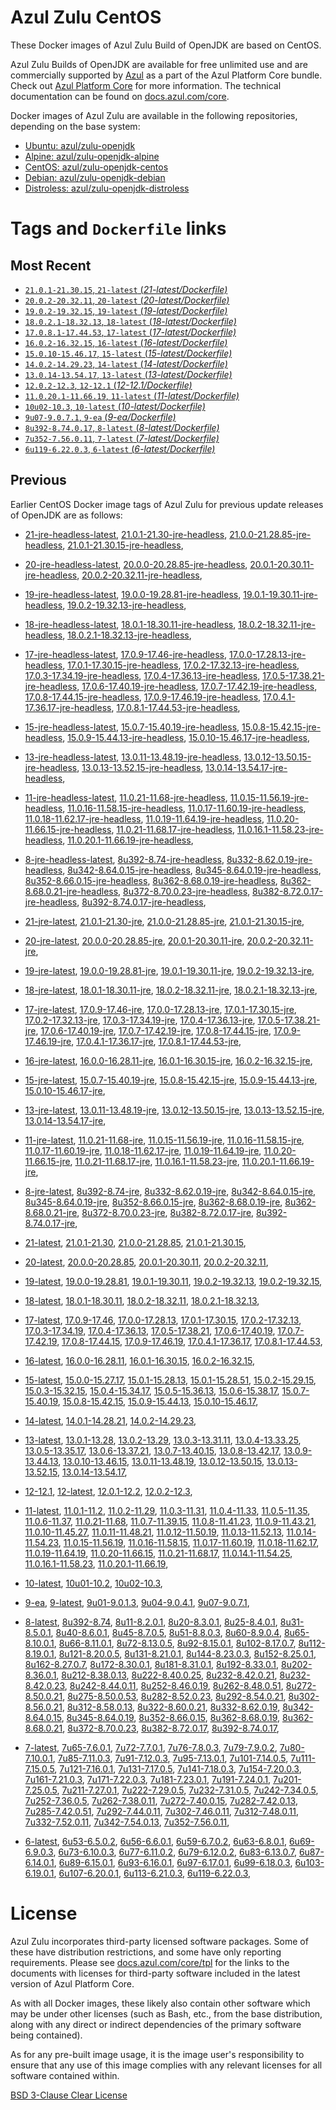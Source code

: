 Azul Zulu CentOS
================

These Docker images of Azul Zulu Build of OpenJDK are based on CentOS.

Azul Zulu Builds of OpenJDK are available for free unlimited use and are commercially supported by [Azul][1] as a part of the Azul Platform Core bundle.
                                Check out [Azul Platform Core][2] for more information. The technical documentation can be found on [docs.azul.com/core][3].

Docker images of Azul Zulu are available in the following repositories, depending on the base system:

  * [Ubuntu: azul/zulu-openjdk][4]
  * [Alpine: azul/zulu-openjdk-alpine][5]
  * [CentOS: azul/zulu-openjdk-centos][6]
  * [Debian: azul/zulu-openjdk-debian][7]
  * [Distroless: azul/zulu-openjdk-distroless][8]

Tags and `Dockerfile` links
===========================

Most Recent
-----------

 
   * [`21.0.1-21.30.15`, `21-latest` (*21-latest/Dockerfile)*][11]
   * [`20.0.2-20.32.11`, `20-latest` (*20-latest/Dockerfile)*][23]
   * [`19.0.2-19.32.15`, `19-latest` (*19-latest/Dockerfile)*][35]
   * [`18.0.2.1-18.32.13`, `18-latest` (*18-latest/Dockerfile)*][48]
   * [`17.0.8.1-17.44.53`, `17-latest` (*17-latest/Dockerfile)*][60]
   * [`16.0.2-16.32.15`, `16-latest` (*16-latest/Dockerfile)*][102]
   * [`15.0.10-15.46.17`, `15-latest` (*15-latest/Dockerfile)*][110]
   * [`14.0.2-14.29.23`, `14-latest` (*14-latest/Dockerfile)*][133]
   * [`13.0.14-13.54.17`, `13-latest` (*13-latest/Dockerfile)*][136]
   * [`12.0.2-12.3`, `12-12.1` (*12-12.1/Dockerfile)*][161]
   * [`11.0.20.1-11.66.19`, `11-latest` (*11-latest/Dockerfile)*][165]
   * [`10u02-10.3`, `10-latest` (*10-latest/Dockerfile)*][213]
   * [`9u07-9.0.7.1`, `9-ea` (*9-ea/Dockerfile)*][216]
   * [`8u392-8.74.0.17`, `8-latest` (*8-latest/Dockerfile)*][221]
   * [`7u352-7.56.0.11`, `7-latest` (*7-latest/Dockerfile)*][291]
   * [`6u119-6.22.0.3`, `6-latest` (*6-latest/Dockerfile)*][326]

Previous
--------

Earlier CentOS Docker image tags of Azul Zulu for previous update releases of OpenJDK are as follows:


  * [21-jre-headless-latest][19],
  [21.0.1-21.30-jre-headless][20],
  [21.0.0-21.28.85-jre-headless][21],
  [21.0.1-21.30.15-jre-headless][22],
  
  * [20-jre-headless-latest][31],
  [20.0.0-20.28.85-jre-headless][32],
  [20.0.1-20.30.11-jre-headless][33],
  [20.0.2-20.32.11-jre-headless][34],
  
  * [19-jre-headless-latest][44],
  [19.0.0-19.28.81-jre-headless][45],
  [19.0.1-19.30.11-jre-headless][46],
  [19.0.2-19.32.13-jre-headless][47],
  
  * [18-jre-headless-latest][56],
  [18.0.1-18.30.11-jre-headless][57],
  [18.0.2-18.32.11-jre-headless][58],
  [18.0.2.1-18.32.13-jre-headless][59],
  
  * [17-jre-headless-latest][88],
  [17.0.9-17.46-jre-headless][89],
  [17.0.0-17.28.13-jre-headless][90],
  [17.0.1-17.30.15-jre-headless][91],
  [17.0.2-17.32.13-jre-headless][92],
  [17.0.3-17.34.19-jre-headless][93],
  [17.0.4-17.36.13-jre-headless][94],
  [17.0.5-17.38.21-jre-headless][95],
  [17.0.6-17.40.19-jre-headless][96],
  [17.0.7-17.42.19-jre-headless][97],
  [17.0.8-17.44.15-jre-headless][98],
  [17.0.9-17.46.19-jre-headless][99],
  [17.0.4.1-17.36.17-jre-headless][100],
  [17.0.8.1-17.44.53-jre-headless][101],
  
  * [15-jre-headless-latest][128],
  [15.0.7-15.40.19-jre-headless][129],
  [15.0.8-15.42.15-jre-headless][130],
  [15.0.9-15.44.13-jre-headless][131],
  [15.0.10-15.46.17-jre-headless][132],
  
  * [13-jre-headless-latest][156],
  [13.0.11-13.48.19-jre-headless][157],
  [13.0.12-13.50.15-jre-headless][158],
  [13.0.13-13.52.15-jre-headless][159],
  [13.0.14-13.54.17-jre-headless][160],
  
  * [11-jre-headless-latest][200],
  [11.0.21-11.68-jre-headless][203],
  [11.0.15-11.56.19-jre-headless][204],
  [11.0.16-11.58.15-jre-headless][205],
  [11.0.17-11.60.19-jre-headless][206],
  [11.0.18-11.62.17-jre-headless][207],
  [11.0.19-11.64.19-jre-headless][208],
  [11.0.20-11.66.15-jre-headless][209],
  [11.0.21-11.68.17-jre-headless][210],
  [11.0.16.1-11.58.23-jre-headless][211],
  [11.0.20.1-11.66.19-jre-headless][212],
  
  * [8-jre-headless-latest][280],
  [8u392-8.74-jre-headless][281],
  [8u332-8.62.0.19-jre-headless][282],
  [8u342-8.64.0.15-jre-headless][283],
  [8u345-8.64.0.19-jre-headless][284],
  [8u352-8.66.0.15-jre-headless][285],
  [8u362-8.68.0.19-jre-headless][286],
  [8u362-8.68.0.21-jre-headless][287],
  [8u372-8.70.0.23-jre-headless][288],
  [8u382-8.72.0.17-jre-headless][289],
  [8u392-8.74.0.17-jre-headless][290],
  
  * [21-jre-latest][13],
  [21.0.1-21.30-jre][16],
  [21.0.0-21.28.85-jre][17],
  [21.0.1-21.30.15-jre][18],
  
  * [20-jre-latest][24],
  [20.0.0-20.28.85-jre][28],
  [20.0.1-20.30.11-jre][29],
  [20.0.2-20.32.11-jre][30],
  
  * [19-jre-latest][36],
  [19.0.0-19.28.81-jre][41],
  [19.0.1-19.30.11-jre][42],
  [19.0.2-19.32.13-jre][43],
  
  * [18-jre-latest][49],
  [18.0.1-18.30.11-jre][53],
  [18.0.2-18.32.11-jre][54],
  [18.0.2.1-18.32.13-jre][55],
  
  * [17-jre-latest][62],
  [17.0.9-17.46-jre][73],
  [17.0.0-17.28.13-jre][76],
  [17.0.1-17.30.15-jre][77],
  [17.0.2-17.32.13-jre][78],
  [17.0.3-17.34.19-jre][79],
  [17.0.4-17.36.13-jre][80],
  [17.0.5-17.38.21-jre][81],
  [17.0.6-17.40.19-jre][82],
  [17.0.7-17.42.19-jre][83],
  [17.0.8-17.44.15-jre][84],
  [17.0.9-17.46.19-jre][85],
  [17.0.4.1-17.36.17-jre][86],
  [17.0.8.1-17.44.53-jre][87],
  
  * [16-jre-latest][103],
  [16.0.0-16.28.11-jre][107],
  [16.0.1-16.30.15-jre][108],
  [16.0.2-16.32.15-jre][109],
  
  * [15-jre-latest][111],
  [15.0.7-15.40.19-jre][124],
  [15.0.8-15.42.15-jre][125],
  [15.0.9-15.44.13-jre][126],
  [15.0.10-15.46.17-jre][127],
  
  * [13-jre-latest][139],
  [13.0.11-13.48.19-jre][152],
  [13.0.12-13.50.15-jre][153],
  [13.0.13-13.52.15-jre][154],
  [13.0.14-13.54.17-jre][155],
  
  * [11-jre-latest][172],
  [11.0.21-11.68-jre][189],
  [11.0.15-11.56.19-jre][193],
  [11.0.16-11.58.15-jre][194],
  [11.0.17-11.60.19-jre][195],
  [11.0.18-11.62.17-jre][196],
  [11.0.19-11.64.19-jre][197],
  [11.0.20-11.66.15-jre][198],
  [11.0.21-11.68.17-jre][199],
  [11.0.16.1-11.58.23-jre][201],
  [11.0.20.1-11.66.19-jre][202],
  
  * [8-jre-latest][223],
  [8u392-8.74-jre][247],
  [8u332-8.62.0.19-jre][271],
  [8u342-8.64.0.15-jre][272],
  [8u345-8.64.0.19-jre][273],
  [8u352-8.66.0.15-jre][274],
  [8u362-8.68.0.19-jre][275],
  [8u362-8.68.0.21-jre][276],
  [8u372-8.70.0.23-jre][277],
  [8u382-8.72.0.17-jre][278],
  [8u392-8.74.0.17-jre][279],
  
  * [21-latest][11],
  [21.0.1-21.30][12],
  [21.0.0-21.28.85][14],
  [21.0.1-21.30.15][15],
  
  * [20-latest][23],
  [20.0.0-20.28.85][25],
  [20.0.1-20.30.11][26],
  [20.0.2-20.32.11][27],
  
  * [19-latest][35],
  [19.0.0-19.28.81][37],
  [19.0.1-19.30.11][38],
  [19.0.2-19.32.13][39],
  [19.0.2-19.32.15][40],
  
  * [18-latest][48],
  [18.0.1-18.30.11][50],
  [18.0.2-18.32.11][51],
  [18.0.2.1-18.32.13][52],
  
  * [17-latest][60],
  [17.0.9-17.46][61],
  [17.0.0-17.28.13][63],
  [17.0.1-17.30.15][64],
  [17.0.2-17.32.13][65],
  [17.0.3-17.34.19][66],
  [17.0.4-17.36.13][67],
  [17.0.5-17.38.21][68],
  [17.0.6-17.40.19][69],
  [17.0.7-17.42.19][70],
  [17.0.8-17.44.15][71],
  [17.0.9-17.46.19][72],
  [17.0.4.1-17.36.17][74],
  [17.0.8.1-17.44.53][75],
  
  * [16-latest][102],
  [16.0.0-16.28.11][104],
  [16.0.1-16.30.15][105],
  [16.0.2-16.32.15][106],
  
  * [15-latest][110],
  [15.0.0-15.27.17][112],
  [15.0.1-15.28.13][113],
  [15.0.1-15.28.51][114],
  [15.0.2-15.29.15][115],
  [15.0.3-15.32.15][116],
  [15.0.4-15.34.17][117],
  [15.0.5-15.36.13][118],
  [15.0.6-15.38.17][119],
  [15.0.7-15.40.19][120],
  [15.0.8-15.42.15][121],
  [15.0.9-15.44.13][122],
  [15.0.10-15.46.17][123],
  
  * [14-latest][133],
  [14.0.1-14.28.21][134],
  [14.0.2-14.29.23][135],
  
  * [13-latest][136],
  [13.0.1-13.28][137],
  [13.0.2-13.29][138],
  [13.0.3-13.31.11][140],
  [13.0.4-13.33.25][141],
  [13.0.5-13.35.17][142],
  [13.0.6-13.37.21][143],
  [13.0.7-13.40.15][144],
  [13.0.8-13.42.17][145],
  [13.0.9-13.44.13][146],
  [13.0.10-13.46.15][147],
  [13.0.11-13.48.19][148],
  [13.0.12-13.50.15][149],
  [13.0.13-13.52.15][150],
  [13.0.14-13.54.17][151],
  
  * [12-12.1][161],
  [12-latest][162],
  [12.0.1-12.2][163],
  [12.0.2-12.3][164],
  
  * [11-latest][165],
  [11.0.1-11.2][166],
  [11.0.2-11.29][167],
  [11.0.3-11.31][168],
  [11.0.4-11.33][169],
  [11.0.5-11.35][170],
  [11.0.6-11.37][171],
  [11.0.21-11.68][173],
  [11.0.7-11.39.15][174],
  [11.0.8-11.41.23][175],
  [11.0.9-11.43.21][176],
  [11.0.10-11.45.27][177],
  [11.0.11-11.48.21][178],
  [11.0.12-11.50.19][179],
  [11.0.13-11.52.13][180],
  [11.0.14-11.54.23][181],
  [11.0.15-11.56.19][182],
  [11.0.16-11.58.15][183],
  [11.0.17-11.60.19][184],
  [11.0.18-11.62.17][185],
  [11.0.19-11.64.19][186],
  [11.0.20-11.66.15][187],
  [11.0.21-11.68.17][188],
  [11.0.14.1-11.54.25][190],
  [11.0.16.1-11.58.23][191],
  [11.0.20.1-11.66.19][192],
  
  * [10-latest][213],
  [10u01-10.2][214],
  [10u02-10.3][215],
  
  * [9-ea][216],
  [9-latest][217],
  [9u01-9.0.1.3][218],
  [9u04-9.0.4.1][219],
  [9u07-9.0.7.1][220],
  
  * [8-latest][221],
  [8u392-8.74][222],
  [8u11-8.2.0.1][224],
  [8u20-8.3.0.1][225],
  [8u25-8.4.0.1][226],
  [8u31-8.5.0.1][227],
  [8u40-8.6.0.1][228],
  [8u45-8.7.0.5][229],
  [8u51-8.8.0.3][230],
  [8u60-8.9.0.4][231],
  [8u65-8.10.0.1][232],
  [8u66-8.11.0.1][233],
  [8u72-8.13.0.5][234],
  [8u92-8.15.0.1][235],
  [8u102-8.17.0.7][236],
  [8u112-8.19.0.1][237],
  [8u121-8.20.0.5][238],
  [8u131-8.21.0.1][239],
  [8u144-8.23.0.3][240],
  [8u152-8.25.0.1][241],
  [8u162-8.27.0.7][242],
  [8u172-8.30.0.1][243],
  [8u181-8.31.0.1][244],
  [8u192-8.33.0.1][245],
  [8u202-8.36.0.1][246],
  [8u212-8.38.0.13][248],
  [8u222-8.40.0.25][249],
  [8u232-8.42.0.21][250],
  [8u232-8.42.0.23][251],
  [8u242-8.44.0.11][252],
  [8u252-8.46.0.19][253],
  [8u262-8.48.0.51][254],
  [8u272-8.50.0.21][255],
  [8u275-8.50.0.53][256],
  [8u282-8.52.0.23][257],
  [8u292-8.54.0.21][258],
  [8u302-8.56.0.21][259],
  [8u312-8.58.0.13][260],
  [8u322-8.60.0.21][261],
  [8u332-8.62.0.19][262],
  [8u342-8.64.0.15][263],
  [8u345-8.64.0.19][264],
  [8u352-8.66.0.15][265],
  [8u362-8.68.0.19][266],
  [8u362-8.68.0.21][267],
  [8u372-8.70.0.23][268],
  [8u382-8.72.0.17][269],
  [8u392-8.74.0.17][270],
  
  * [7-latest][291],
  [7u65-7.6.0.1][292],
  [7u72-7.7.0.1][293],
  [7u76-7.8.0.3][294],
  [7u79-7.9.0.2][295],
  [7u80-7.10.0.1][296],
  [7u85-7.11.0.3][297],
  [7u91-7.12.0.3][298],
  [7u95-7.13.0.1][299],
  [7u101-7.14.0.5][300],
  [7u111-7.15.0.5][301],
  [7u121-7.16.0.1][302],
  [7u131-7.17.0.5][303],
  [7u141-7.18.0.3][304],
  [7u154-7.20.0.3][305],
  [7u161-7.21.0.3][306],
  [7u171-7.22.0.3][307],
  [7u181-7.23.0.1][308],
  [7u191-7.24.0.1][309],
  [7u201-7.25.0.5][310],
  [7u211-7.27.0.1][311],
  [7u222-7.29.0.5][312],
  [7u232-7.31.0.5][313],
  [7u242-7.34.0.5][314],
  [7u252-7.36.0.5][315],
  [7u262-7.38.0.11][316],
  [7u272-7.40.0.15][317],
  [7u282-7.42.0.13][318],
  [7u285-7.42.0.51][319],
  [7u292-7.44.0.11][320],
  [7u302-7.46.0.11][321],
  [7u312-7.48.0.11][322],
  [7u332-7.52.0.11][323],
  [7u342-7.54.0.13][324],
  [7u352-7.56.0.11][325],
  
  * [6-latest][326],
  [6u53-6.5.0.2][327],
  [6u56-6.6.0.1][328],
  [6u59-6.7.0.2][329],
  [6u63-6.8.0.1][330],
  [6u69-6.9.0.3][331],
  [6u73-6.10.0.3][332],
  [6u77-6.11.0.2][333],
  [6u79-6.12.0.2][334],
  [6u83-6.13.0.7][335],
  [6u87-6.14.0.1][336],
  [6u89-6.15.0.1][337],
  [6u93-6.16.0.1][338],
  [6u97-6.17.0.1][339],
  [6u99-6.18.0.3][340],
  [6u103-6.19.0.1][341],
  [6u107-6.20.0.1][342],
  [6u113-6.21.0.3][343],
  [6u119-6.22.0.3][344],
  

License
=======

Azul Zulu incorporates third-party licensed software packages. Some of these have distribution restrictions, and some have only reporting requirements. Please see [docs.azul.com/core/tpl][9] for the links to the documents with licenses for third-party software included in the latest version of Azul Platform Core.

As with all Docker images, these likely also contain other software which may be under other licenses (such as Bash, etc., from the base distribution, along with any direct or indirect dependencies of the primary software being contained).

As for any pre-built image usage, it is the image user's responsibility to ensure that any use of this image complies with any relevant licenses for all software contained within.

[BSD 3-Clause Clear License][10]

  [1]: https://www.azul.com/
  [2]: https://www.azul.com/products/core/
  [3]: https://docs.azul.com/core/
  [4]: https://hub.docker.com/r/azul/zulu-openjdk
  [5]: https://hub.docker.com/r/azul/zulu-openjdk-alpine
  [6]: https://hub.docker.com/r/azul/zulu-openjdk-centos
  [7]: https://hub.docker.com/r/azul/zulu-openjdk-debian
  [8]: https://hub.docker.com/r/azul/zulu-openjdk-distroless
  [9]: https://docs.azul.com/core/tpl
  [10]: https://github.com/zulu-openjdk/zulu-openjdk/blob/master/LICENSE.txt


  [19]: https://github.com/zulu-openjdk/zulu-openjdk/blob/master/centos/21-jre-headless-latest/Dockerfile
  [20]: https://github.com/zulu-openjdk/zulu-openjdk/blob/master/centos/21.0.1-21.30-jre-headless/Dockerfile
  [21]: https://github.com/zulu-openjdk/zulu-openjdk/blob/master/centos/21.0.0-21.28.85-jre-headless/Dockerfile
  [22]: https://github.com/zulu-openjdk/zulu-openjdk/blob/master/centos/21.0.1-21.30.15-jre-headless/Dockerfile
  
  [31]: https://github.com/zulu-openjdk/zulu-openjdk/blob/master/centos/20-jre-headless-latest/Dockerfile
  [32]: https://github.com/zulu-openjdk/zulu-openjdk/blob/master/centos/20.0.0-20.28.85-jre-headless/Dockerfile
  [33]: https://github.com/zulu-openjdk/zulu-openjdk/blob/master/centos/20.0.1-20.30.11-jre-headless/Dockerfile
  [34]: https://github.com/zulu-openjdk/zulu-openjdk/blob/master/centos/20.0.2-20.32.11-jre-headless/Dockerfile
  
  [44]: https://github.com/zulu-openjdk/zulu-openjdk/blob/master/centos/19-jre-headless-latest/Dockerfile
  [45]: https://github.com/zulu-openjdk/zulu-openjdk/blob/master/centos/19.0.0-19.28.81-jre-headless/Dockerfile
  [46]: https://github.com/zulu-openjdk/zulu-openjdk/blob/master/centos/19.0.1-19.30.11-jre-headless/Dockerfile
  [47]: https://github.com/zulu-openjdk/zulu-openjdk/blob/master/centos/19.0.2-19.32.13-jre-headless/Dockerfile
  
  [56]: https://github.com/zulu-openjdk/zulu-openjdk/blob/master/centos/18-jre-headless-latest/Dockerfile
  [57]: https://github.com/zulu-openjdk/zulu-openjdk/blob/master/centos/18.0.1-18.30.11-jre-headless/Dockerfile
  [58]: https://github.com/zulu-openjdk/zulu-openjdk/blob/master/centos/18.0.2-18.32.11-jre-headless/Dockerfile
  [59]: https://github.com/zulu-openjdk/zulu-openjdk/blob/master/centos/18.0.2.1-18.32.13-jre-headless/Dockerfile
  
  [88]: https://github.com/zulu-openjdk/zulu-openjdk/blob/master/centos/17-jre-headless-latest/Dockerfile
  [89]: https://github.com/zulu-openjdk/zulu-openjdk/blob/master/centos/17.0.9-17.46-jre-headless/Dockerfile
  [90]: https://github.com/zulu-openjdk/zulu-openjdk/blob/master/centos/17.0.0-17.28.13-jre-headless/Dockerfile
  [91]: https://github.com/zulu-openjdk/zulu-openjdk/blob/master/centos/17.0.1-17.30.15-jre-headless/Dockerfile
  [92]: https://github.com/zulu-openjdk/zulu-openjdk/blob/master/centos/17.0.2-17.32.13-jre-headless/Dockerfile
  [93]: https://github.com/zulu-openjdk/zulu-openjdk/blob/master/centos/17.0.3-17.34.19-jre-headless/Dockerfile
  [94]: https://github.com/zulu-openjdk/zulu-openjdk/blob/master/centos/17.0.4-17.36.13-jre-headless/Dockerfile
  [95]: https://github.com/zulu-openjdk/zulu-openjdk/blob/master/centos/17.0.5-17.38.21-jre-headless/Dockerfile
  [96]: https://github.com/zulu-openjdk/zulu-openjdk/blob/master/centos/17.0.6-17.40.19-jre-headless/Dockerfile
  [97]: https://github.com/zulu-openjdk/zulu-openjdk/blob/master/centos/17.0.7-17.42.19-jre-headless/Dockerfile
  [98]: https://github.com/zulu-openjdk/zulu-openjdk/blob/master/centos/17.0.8-17.44.15-jre-headless/Dockerfile
  [99]: https://github.com/zulu-openjdk/zulu-openjdk/blob/master/centos/17.0.9-17.46.19-jre-headless/Dockerfile
  [100]: https://github.com/zulu-openjdk/zulu-openjdk/blob/master/centos/17.0.4.1-17.36.17-jre-headless/Dockerfile
  [101]: https://github.com/zulu-openjdk/zulu-openjdk/blob/master/centos/17.0.8.1-17.44.53-jre-headless/Dockerfile
  
  [128]: https://github.com/zulu-openjdk/zulu-openjdk/blob/master/centos/15-jre-headless-latest/Dockerfile
  [129]: https://github.com/zulu-openjdk/zulu-openjdk/blob/master/centos/15.0.7-15.40.19-jre-headless/Dockerfile
  [130]: https://github.com/zulu-openjdk/zulu-openjdk/blob/master/centos/15.0.8-15.42.15-jre-headless/Dockerfile
  [131]: https://github.com/zulu-openjdk/zulu-openjdk/blob/master/centos/15.0.9-15.44.13-jre-headless/Dockerfile
  [132]: https://github.com/zulu-openjdk/zulu-openjdk/blob/master/centos/15.0.10-15.46.17-jre-headless/Dockerfile
  
  [156]: https://github.com/zulu-openjdk/zulu-openjdk/blob/master/centos/13-jre-headless-latest/Dockerfile
  [157]: https://github.com/zulu-openjdk/zulu-openjdk/blob/master/centos/13.0.11-13.48.19-jre-headless/Dockerfile
  [158]: https://github.com/zulu-openjdk/zulu-openjdk/blob/master/centos/13.0.12-13.50.15-jre-headless/Dockerfile
  [159]: https://github.com/zulu-openjdk/zulu-openjdk/blob/master/centos/13.0.13-13.52.15-jre-headless/Dockerfile
  [160]: https://github.com/zulu-openjdk/zulu-openjdk/blob/master/centos/13.0.14-13.54.17-jre-headless/Dockerfile
  
  [200]: https://github.com/zulu-openjdk/zulu-openjdk/blob/master/centos/11-jre-headless-latest/Dockerfile
  [203]: https://github.com/zulu-openjdk/zulu-openjdk/blob/master/centos/11.0.21-11.68-jre-headless/Dockerfile
  [204]: https://github.com/zulu-openjdk/zulu-openjdk/blob/master/centos/11.0.15-11.56.19-jre-headless/Dockerfile
  [205]: https://github.com/zulu-openjdk/zulu-openjdk/blob/master/centos/11.0.16-11.58.15-jre-headless/Dockerfile
  [206]: https://github.com/zulu-openjdk/zulu-openjdk/blob/master/centos/11.0.17-11.60.19-jre-headless/Dockerfile
  [207]: https://github.com/zulu-openjdk/zulu-openjdk/blob/master/centos/11.0.18-11.62.17-jre-headless/Dockerfile
  [208]: https://github.com/zulu-openjdk/zulu-openjdk/blob/master/centos/11.0.19-11.64.19-jre-headless/Dockerfile
  [209]: https://github.com/zulu-openjdk/zulu-openjdk/blob/master/centos/11.0.20-11.66.15-jre-headless/Dockerfile
  [210]: https://github.com/zulu-openjdk/zulu-openjdk/blob/master/centos/11.0.21-11.68.17-jre-headless/Dockerfile
  [211]: https://github.com/zulu-openjdk/zulu-openjdk/blob/master/centos/11.0.16.1-11.58.23-jre-headless/Dockerfile
  [212]: https://github.com/zulu-openjdk/zulu-openjdk/blob/master/centos/11.0.20.1-11.66.19-jre-headless/Dockerfile
  
  [280]: https://github.com/zulu-openjdk/zulu-openjdk/blob/master/centos/8-jre-headless-latest/Dockerfile
  [281]: https://github.com/zulu-openjdk/zulu-openjdk/blob/master/centos/8u392-8.74-jre-headless/Dockerfile
  [282]: https://github.com/zulu-openjdk/zulu-openjdk/blob/master/centos/8u332-8.62.0.19-jre-headless/Dockerfile
  [283]: https://github.com/zulu-openjdk/zulu-openjdk/blob/master/centos/8u342-8.64.0.15-jre-headless/Dockerfile
  [284]: https://github.com/zulu-openjdk/zulu-openjdk/blob/master/centos/8u345-8.64.0.19-jre-headless/Dockerfile
  [285]: https://github.com/zulu-openjdk/zulu-openjdk/blob/master/centos/8u352-8.66.0.15-jre-headless/Dockerfile
  [286]: https://github.com/zulu-openjdk/zulu-openjdk/blob/master/centos/8u362-8.68.0.19-jre-headless/Dockerfile
  [287]: https://github.com/zulu-openjdk/zulu-openjdk/blob/master/centos/8u362-8.68.0.21-jre-headless/Dockerfile
  [288]: https://github.com/zulu-openjdk/zulu-openjdk/blob/master/centos/8u372-8.70.0.23-jre-headless/Dockerfile
  [289]: https://github.com/zulu-openjdk/zulu-openjdk/blob/master/centos/8u382-8.72.0.17-jre-headless/Dockerfile
  [290]: https://github.com/zulu-openjdk/zulu-openjdk/blob/master/centos/8u392-8.74.0.17-jre-headless/Dockerfile
  
  [13]: https://github.com/zulu-openjdk/zulu-openjdk/blob/master/centos/21-jre-latest/Dockerfile
  [16]: https://github.com/zulu-openjdk/zulu-openjdk/blob/master/centos/21.0.1-21.30-jre/Dockerfile
  [17]: https://github.com/zulu-openjdk/zulu-openjdk/blob/master/centos/21.0.0-21.28.85-jre/Dockerfile
  [18]: https://github.com/zulu-openjdk/zulu-openjdk/blob/master/centos/21.0.1-21.30.15-jre/Dockerfile
  
  [24]: https://github.com/zulu-openjdk/zulu-openjdk/blob/master/centos/20-jre-latest/Dockerfile
  [28]: https://github.com/zulu-openjdk/zulu-openjdk/blob/master/centos/20.0.0-20.28.85-jre/Dockerfile
  [29]: https://github.com/zulu-openjdk/zulu-openjdk/blob/master/centos/20.0.1-20.30.11-jre/Dockerfile
  [30]: https://github.com/zulu-openjdk/zulu-openjdk/blob/master/centos/20.0.2-20.32.11-jre/Dockerfile
  
  [36]: https://github.com/zulu-openjdk/zulu-openjdk/blob/master/centos/19-jre-latest/Dockerfile
  [41]: https://github.com/zulu-openjdk/zulu-openjdk/blob/master/centos/19.0.0-19.28.81-jre/Dockerfile
  [42]: https://github.com/zulu-openjdk/zulu-openjdk/blob/master/centos/19.0.1-19.30.11-jre/Dockerfile
  [43]: https://github.com/zulu-openjdk/zulu-openjdk/blob/master/centos/19.0.2-19.32.13-jre/Dockerfile
  
  [49]: https://github.com/zulu-openjdk/zulu-openjdk/blob/master/centos/18-jre-latest/Dockerfile
  [53]: https://github.com/zulu-openjdk/zulu-openjdk/blob/master/centos/18.0.1-18.30.11-jre/Dockerfile
  [54]: https://github.com/zulu-openjdk/zulu-openjdk/blob/master/centos/18.0.2-18.32.11-jre/Dockerfile
  [55]: https://github.com/zulu-openjdk/zulu-openjdk/blob/master/centos/18.0.2.1-18.32.13-jre/Dockerfile
  
  [62]: https://github.com/zulu-openjdk/zulu-openjdk/blob/master/centos/17-jre-latest/Dockerfile
  [73]: https://github.com/zulu-openjdk/zulu-openjdk/blob/master/centos/17.0.9-17.46-jre/Dockerfile
  [76]: https://github.com/zulu-openjdk/zulu-openjdk/blob/master/centos/17.0.0-17.28.13-jre/Dockerfile
  [77]: https://github.com/zulu-openjdk/zulu-openjdk/blob/master/centos/17.0.1-17.30.15-jre/Dockerfile
  [78]: https://github.com/zulu-openjdk/zulu-openjdk/blob/master/centos/17.0.2-17.32.13-jre/Dockerfile
  [79]: https://github.com/zulu-openjdk/zulu-openjdk/blob/master/centos/17.0.3-17.34.19-jre/Dockerfile
  [80]: https://github.com/zulu-openjdk/zulu-openjdk/blob/master/centos/17.0.4-17.36.13-jre/Dockerfile
  [81]: https://github.com/zulu-openjdk/zulu-openjdk/blob/master/centos/17.0.5-17.38.21-jre/Dockerfile
  [82]: https://github.com/zulu-openjdk/zulu-openjdk/blob/master/centos/17.0.6-17.40.19-jre/Dockerfile
  [83]: https://github.com/zulu-openjdk/zulu-openjdk/blob/master/centos/17.0.7-17.42.19-jre/Dockerfile
  [84]: https://github.com/zulu-openjdk/zulu-openjdk/blob/master/centos/17.0.8-17.44.15-jre/Dockerfile
  [85]: https://github.com/zulu-openjdk/zulu-openjdk/blob/master/centos/17.0.9-17.46.19-jre/Dockerfile
  [86]: https://github.com/zulu-openjdk/zulu-openjdk/blob/master/centos/17.0.4.1-17.36.17-jre/Dockerfile
  [87]: https://github.com/zulu-openjdk/zulu-openjdk/blob/master/centos/17.0.8.1-17.44.53-jre/Dockerfile
  
  [103]: https://github.com/zulu-openjdk/zulu-openjdk/blob/master/centos/16-jre-latest/Dockerfile
  [107]: https://github.com/zulu-openjdk/zulu-openjdk/blob/master/centos/16.0.0-16.28.11-jre/Dockerfile
  [108]: https://github.com/zulu-openjdk/zulu-openjdk/blob/master/centos/16.0.1-16.30.15-jre/Dockerfile
  [109]: https://github.com/zulu-openjdk/zulu-openjdk/blob/master/centos/16.0.2-16.32.15-jre/Dockerfile
  
  [111]: https://github.com/zulu-openjdk/zulu-openjdk/blob/master/centos/15-jre-latest/Dockerfile
  [124]: https://github.com/zulu-openjdk/zulu-openjdk/blob/master/centos/15.0.7-15.40.19-jre/Dockerfile
  [125]: https://github.com/zulu-openjdk/zulu-openjdk/blob/master/centos/15.0.8-15.42.15-jre/Dockerfile
  [126]: https://github.com/zulu-openjdk/zulu-openjdk/blob/master/centos/15.0.9-15.44.13-jre/Dockerfile
  [127]: https://github.com/zulu-openjdk/zulu-openjdk/blob/master/centos/15.0.10-15.46.17-jre/Dockerfile
  
  [139]: https://github.com/zulu-openjdk/zulu-openjdk/blob/master/centos/13-jre-latest/Dockerfile
  [152]: https://github.com/zulu-openjdk/zulu-openjdk/blob/master/centos/13.0.11-13.48.19-jre/Dockerfile
  [153]: https://github.com/zulu-openjdk/zulu-openjdk/blob/master/centos/13.0.12-13.50.15-jre/Dockerfile
  [154]: https://github.com/zulu-openjdk/zulu-openjdk/blob/master/centos/13.0.13-13.52.15-jre/Dockerfile
  [155]: https://github.com/zulu-openjdk/zulu-openjdk/blob/master/centos/13.0.14-13.54.17-jre/Dockerfile
  
  [172]: https://github.com/zulu-openjdk/zulu-openjdk/blob/master/centos/11-jre-latest/Dockerfile
  [189]: https://github.com/zulu-openjdk/zulu-openjdk/blob/master/centos/11.0.21-11.68-jre/Dockerfile
  [193]: https://github.com/zulu-openjdk/zulu-openjdk/blob/master/centos/11.0.15-11.56.19-jre/Dockerfile
  [194]: https://github.com/zulu-openjdk/zulu-openjdk/blob/master/centos/11.0.16-11.58.15-jre/Dockerfile
  [195]: https://github.com/zulu-openjdk/zulu-openjdk/blob/master/centos/11.0.17-11.60.19-jre/Dockerfile
  [196]: https://github.com/zulu-openjdk/zulu-openjdk/blob/master/centos/11.0.18-11.62.17-jre/Dockerfile
  [197]: https://github.com/zulu-openjdk/zulu-openjdk/blob/master/centos/11.0.19-11.64.19-jre/Dockerfile
  [198]: https://github.com/zulu-openjdk/zulu-openjdk/blob/master/centos/11.0.20-11.66.15-jre/Dockerfile
  [199]: https://github.com/zulu-openjdk/zulu-openjdk/blob/master/centos/11.0.21-11.68.17-jre/Dockerfile
  [201]: https://github.com/zulu-openjdk/zulu-openjdk/blob/master/centos/11.0.16.1-11.58.23-jre/Dockerfile
  [202]: https://github.com/zulu-openjdk/zulu-openjdk/blob/master/centos/11.0.20.1-11.66.19-jre/Dockerfile
  
  [223]: https://github.com/zulu-openjdk/zulu-openjdk/blob/master/centos/8-jre-latest/Dockerfile
  [247]: https://github.com/zulu-openjdk/zulu-openjdk/blob/master/centos/8u392-8.74-jre/Dockerfile
  [271]: https://github.com/zulu-openjdk/zulu-openjdk/blob/master/centos/8u332-8.62.0.19-jre/Dockerfile
  [272]: https://github.com/zulu-openjdk/zulu-openjdk/blob/master/centos/8u342-8.64.0.15-jre/Dockerfile
  [273]: https://github.com/zulu-openjdk/zulu-openjdk/blob/master/centos/8u345-8.64.0.19-jre/Dockerfile
  [274]: https://github.com/zulu-openjdk/zulu-openjdk/blob/master/centos/8u352-8.66.0.15-jre/Dockerfile
  [275]: https://github.com/zulu-openjdk/zulu-openjdk/blob/master/centos/8u362-8.68.0.19-jre/Dockerfile
  [276]: https://github.com/zulu-openjdk/zulu-openjdk/blob/master/centos/8u362-8.68.0.21-jre/Dockerfile
  [277]: https://github.com/zulu-openjdk/zulu-openjdk/blob/master/centos/8u372-8.70.0.23-jre/Dockerfile
  [278]: https://github.com/zulu-openjdk/zulu-openjdk/blob/master/centos/8u382-8.72.0.17-jre/Dockerfile
  [279]: https://github.com/zulu-openjdk/zulu-openjdk/blob/master/centos/8u392-8.74.0.17-jre/Dockerfile
  
  [11]: https://github.com/zulu-openjdk/zulu-openjdk/blob/master/centos/21-latest/Dockerfile
  [12]: https://github.com/zulu-openjdk/zulu-openjdk/blob/master/centos/21.0.1-21.30/Dockerfile
  [14]: https://github.com/zulu-openjdk/zulu-openjdk/blob/master/centos/21.0.0-21.28.85/Dockerfile
  [15]: https://github.com/zulu-openjdk/zulu-openjdk/blob/master/centos/21.0.1-21.30.15/Dockerfile
  
  [23]: https://github.com/zulu-openjdk/zulu-openjdk/blob/master/centos/20-latest/Dockerfile
  [25]: https://github.com/zulu-openjdk/zulu-openjdk/blob/master/centos/20.0.0-20.28.85/Dockerfile
  [26]: https://github.com/zulu-openjdk/zulu-openjdk/blob/master/centos/20.0.1-20.30.11/Dockerfile
  [27]: https://github.com/zulu-openjdk/zulu-openjdk/blob/master/centos/20.0.2-20.32.11/Dockerfile
  
  [35]: https://github.com/zulu-openjdk/zulu-openjdk/blob/master/centos/19-latest/Dockerfile
  [37]: https://github.com/zulu-openjdk/zulu-openjdk/blob/master/centos/19.0.0-19.28.81/Dockerfile
  [38]: https://github.com/zulu-openjdk/zulu-openjdk/blob/master/centos/19.0.1-19.30.11/Dockerfile
  [39]: https://github.com/zulu-openjdk/zulu-openjdk/blob/master/centos/19.0.2-19.32.13/Dockerfile
  [40]: https://github.com/zulu-openjdk/zulu-openjdk/blob/master/centos/19.0.2-19.32.15/Dockerfile
  
  [48]: https://github.com/zulu-openjdk/zulu-openjdk/blob/master/centos/18-latest/Dockerfile
  [50]: https://github.com/zulu-openjdk/zulu-openjdk/blob/master/centos/18.0.1-18.30.11/Dockerfile
  [51]: https://github.com/zulu-openjdk/zulu-openjdk/blob/master/centos/18.0.2-18.32.11/Dockerfile
  [52]: https://github.com/zulu-openjdk/zulu-openjdk/blob/master/centos/18.0.2.1-18.32.13/Dockerfile
  
  [60]: https://github.com/zulu-openjdk/zulu-openjdk/blob/master/centos/17-latest/Dockerfile
  [61]: https://github.com/zulu-openjdk/zulu-openjdk/blob/master/centos/17.0.9-17.46/Dockerfile
  [63]: https://github.com/zulu-openjdk/zulu-openjdk/blob/master/centos/17.0.0-17.28.13/Dockerfile
  [64]: https://github.com/zulu-openjdk/zulu-openjdk/blob/master/centos/17.0.1-17.30.15/Dockerfile
  [65]: https://github.com/zulu-openjdk/zulu-openjdk/blob/master/centos/17.0.2-17.32.13/Dockerfile
  [66]: https://github.com/zulu-openjdk/zulu-openjdk/blob/master/centos/17.0.3-17.34.19/Dockerfile
  [67]: https://github.com/zulu-openjdk/zulu-openjdk/blob/master/centos/17.0.4-17.36.13/Dockerfile
  [68]: https://github.com/zulu-openjdk/zulu-openjdk/blob/master/centos/17.0.5-17.38.21/Dockerfile
  [69]: https://github.com/zulu-openjdk/zulu-openjdk/blob/master/centos/17.0.6-17.40.19/Dockerfile
  [70]: https://github.com/zulu-openjdk/zulu-openjdk/blob/master/centos/17.0.7-17.42.19/Dockerfile
  [71]: https://github.com/zulu-openjdk/zulu-openjdk/blob/master/centos/17.0.8-17.44.15/Dockerfile
  [72]: https://github.com/zulu-openjdk/zulu-openjdk/blob/master/centos/17.0.9-17.46.19/Dockerfile
  [74]: https://github.com/zulu-openjdk/zulu-openjdk/blob/master/centos/17.0.4.1-17.36.17/Dockerfile
  [75]: https://github.com/zulu-openjdk/zulu-openjdk/blob/master/centos/17.0.8.1-17.44.53/Dockerfile
  
  [102]: https://github.com/zulu-openjdk/zulu-openjdk/blob/master/centos/16-latest/Dockerfile
  [104]: https://github.com/zulu-openjdk/zulu-openjdk/blob/master/centos/16.0.0-16.28.11/Dockerfile
  [105]: https://github.com/zulu-openjdk/zulu-openjdk/blob/master/centos/16.0.1-16.30.15/Dockerfile
  [106]: https://github.com/zulu-openjdk/zulu-openjdk/blob/master/centos/16.0.2-16.32.15/Dockerfile
  
  [110]: https://github.com/zulu-openjdk/zulu-openjdk/blob/master/centos/15-latest/Dockerfile
  [112]: https://github.com/zulu-openjdk/zulu-openjdk/blob/master/centos/15.0.0-15.27.17/Dockerfile
  [113]: https://github.com/zulu-openjdk/zulu-openjdk/blob/master/centos/15.0.1-15.28.13/Dockerfile
  [114]: https://github.com/zulu-openjdk/zulu-openjdk/blob/master/centos/15.0.1-15.28.51/Dockerfile
  [115]: https://github.com/zulu-openjdk/zulu-openjdk/blob/master/centos/15.0.2-15.29.15/Dockerfile
  [116]: https://github.com/zulu-openjdk/zulu-openjdk/blob/master/centos/15.0.3-15.32.15/Dockerfile
  [117]: https://github.com/zulu-openjdk/zulu-openjdk/blob/master/centos/15.0.4-15.34.17/Dockerfile
  [118]: https://github.com/zulu-openjdk/zulu-openjdk/blob/master/centos/15.0.5-15.36.13/Dockerfile
  [119]: https://github.com/zulu-openjdk/zulu-openjdk/blob/master/centos/15.0.6-15.38.17/Dockerfile
  [120]: https://github.com/zulu-openjdk/zulu-openjdk/blob/master/centos/15.0.7-15.40.19/Dockerfile
  [121]: https://github.com/zulu-openjdk/zulu-openjdk/blob/master/centos/15.0.8-15.42.15/Dockerfile
  [122]: https://github.com/zulu-openjdk/zulu-openjdk/blob/master/centos/15.0.9-15.44.13/Dockerfile
  [123]: https://github.com/zulu-openjdk/zulu-openjdk/blob/master/centos/15.0.10-15.46.17/Dockerfile
  
  [133]: https://github.com/zulu-openjdk/zulu-openjdk/blob/master/centos/14-latest/Dockerfile
  [134]: https://github.com/zulu-openjdk/zulu-openjdk/blob/master/centos/14.0.1-14.28.21/Dockerfile
  [135]: https://github.com/zulu-openjdk/zulu-openjdk/blob/master/centos/14.0.2-14.29.23/Dockerfile
  
  [136]: https://github.com/zulu-openjdk/zulu-openjdk/blob/master/centos/13-latest/Dockerfile
  [137]: https://github.com/zulu-openjdk/zulu-openjdk/blob/master/centos/13.0.1-13.28/Dockerfile
  [138]: https://github.com/zulu-openjdk/zulu-openjdk/blob/master/centos/13.0.2-13.29/Dockerfile
  [140]: https://github.com/zulu-openjdk/zulu-openjdk/blob/master/centos/13.0.3-13.31.11/Dockerfile
  [141]: https://github.com/zulu-openjdk/zulu-openjdk/blob/master/centos/13.0.4-13.33.25/Dockerfile
  [142]: https://github.com/zulu-openjdk/zulu-openjdk/blob/master/centos/13.0.5-13.35.17/Dockerfile
  [143]: https://github.com/zulu-openjdk/zulu-openjdk/blob/master/centos/13.0.6-13.37.21/Dockerfile
  [144]: https://github.com/zulu-openjdk/zulu-openjdk/blob/master/centos/13.0.7-13.40.15/Dockerfile
  [145]: https://github.com/zulu-openjdk/zulu-openjdk/blob/master/centos/13.0.8-13.42.17/Dockerfile
  [146]: https://github.com/zulu-openjdk/zulu-openjdk/blob/master/centos/13.0.9-13.44.13/Dockerfile
  [147]: https://github.com/zulu-openjdk/zulu-openjdk/blob/master/centos/13.0.10-13.46.15/Dockerfile
  [148]: https://github.com/zulu-openjdk/zulu-openjdk/blob/master/centos/13.0.11-13.48.19/Dockerfile
  [149]: https://github.com/zulu-openjdk/zulu-openjdk/blob/master/centos/13.0.12-13.50.15/Dockerfile
  [150]: https://github.com/zulu-openjdk/zulu-openjdk/blob/master/centos/13.0.13-13.52.15/Dockerfile
  [151]: https://github.com/zulu-openjdk/zulu-openjdk/blob/master/centos/13.0.14-13.54.17/Dockerfile
  
  [161]: https://github.com/zulu-openjdk/zulu-openjdk/blob/master/centos/12-12.1/Dockerfile
  [162]: https://github.com/zulu-openjdk/zulu-openjdk/blob/master/centos/12-latest/Dockerfile
  [163]: https://github.com/zulu-openjdk/zulu-openjdk/blob/master/centos/12.0.1-12.2/Dockerfile
  [164]: https://github.com/zulu-openjdk/zulu-openjdk/blob/master/centos/12.0.2-12.3/Dockerfile
  
  [165]: https://github.com/zulu-openjdk/zulu-openjdk/blob/master/centos/11-latest/Dockerfile
  [166]: https://github.com/zulu-openjdk/zulu-openjdk/blob/master/centos/11.0.1-11.2/Dockerfile
  [167]: https://github.com/zulu-openjdk/zulu-openjdk/blob/master/centos/11.0.2-11.29/Dockerfile
  [168]: https://github.com/zulu-openjdk/zulu-openjdk/blob/master/centos/11.0.3-11.31/Dockerfile
  [169]: https://github.com/zulu-openjdk/zulu-openjdk/blob/master/centos/11.0.4-11.33/Dockerfile
  [170]: https://github.com/zulu-openjdk/zulu-openjdk/blob/master/centos/11.0.5-11.35/Dockerfile
  [171]: https://github.com/zulu-openjdk/zulu-openjdk/blob/master/centos/11.0.6-11.37/Dockerfile
  [173]: https://github.com/zulu-openjdk/zulu-openjdk/blob/master/centos/11.0.21-11.68/Dockerfile
  [174]: https://github.com/zulu-openjdk/zulu-openjdk/blob/master/centos/11.0.7-11.39.15/Dockerfile
  [175]: https://github.com/zulu-openjdk/zulu-openjdk/blob/master/centos/11.0.8-11.41.23/Dockerfile
  [176]: https://github.com/zulu-openjdk/zulu-openjdk/blob/master/centos/11.0.9-11.43.21/Dockerfile
  [177]: https://github.com/zulu-openjdk/zulu-openjdk/blob/master/centos/11.0.10-11.45.27/Dockerfile
  [178]: https://github.com/zulu-openjdk/zulu-openjdk/blob/master/centos/11.0.11-11.48.21/Dockerfile
  [179]: https://github.com/zulu-openjdk/zulu-openjdk/blob/master/centos/11.0.12-11.50.19/Dockerfile
  [180]: https://github.com/zulu-openjdk/zulu-openjdk/blob/master/centos/11.0.13-11.52.13/Dockerfile
  [181]: https://github.com/zulu-openjdk/zulu-openjdk/blob/master/centos/11.0.14-11.54.23/Dockerfile
  [182]: https://github.com/zulu-openjdk/zulu-openjdk/blob/master/centos/11.0.15-11.56.19/Dockerfile
  [183]: https://github.com/zulu-openjdk/zulu-openjdk/blob/master/centos/11.0.16-11.58.15/Dockerfile
  [184]: https://github.com/zulu-openjdk/zulu-openjdk/blob/master/centos/11.0.17-11.60.19/Dockerfile
  [185]: https://github.com/zulu-openjdk/zulu-openjdk/blob/master/centos/11.0.18-11.62.17/Dockerfile
  [186]: https://github.com/zulu-openjdk/zulu-openjdk/blob/master/centos/11.0.19-11.64.19/Dockerfile
  [187]: https://github.com/zulu-openjdk/zulu-openjdk/blob/master/centos/11.0.20-11.66.15/Dockerfile
  [188]: https://github.com/zulu-openjdk/zulu-openjdk/blob/master/centos/11.0.21-11.68.17/Dockerfile
  [190]: https://github.com/zulu-openjdk/zulu-openjdk/blob/master/centos/11.0.14.1-11.54.25/Dockerfile
  [191]: https://github.com/zulu-openjdk/zulu-openjdk/blob/master/centos/11.0.16.1-11.58.23/Dockerfile
  [192]: https://github.com/zulu-openjdk/zulu-openjdk/blob/master/centos/11.0.20.1-11.66.19/Dockerfile
  
  [213]: https://github.com/zulu-openjdk/zulu-openjdk/blob/master/centos/10-latest/Dockerfile
  [214]: https://github.com/zulu-openjdk/zulu-openjdk/blob/master/centos/10u01-10.2/Dockerfile
  [215]: https://github.com/zulu-openjdk/zulu-openjdk/blob/master/centos/10u02-10.3/Dockerfile
  
  [216]: https://github.com/zulu-openjdk/zulu-openjdk/blob/master/centos/9-ea/Dockerfile
  [217]: https://github.com/zulu-openjdk/zulu-openjdk/blob/master/centos/9-latest/Dockerfile
  [218]: https://github.com/zulu-openjdk/zulu-openjdk/blob/master/centos/9u01-9.0.1.3/Dockerfile
  [219]: https://github.com/zulu-openjdk/zulu-openjdk/blob/master/centos/9u04-9.0.4.1/Dockerfile
  [220]: https://github.com/zulu-openjdk/zulu-openjdk/blob/master/centos/9u07-9.0.7.1/Dockerfile
  
  [221]: https://github.com/zulu-openjdk/zulu-openjdk/blob/master/centos/8-latest/Dockerfile
  [222]: https://github.com/zulu-openjdk/zulu-openjdk/blob/master/centos/8u392-8.74/Dockerfile
  [224]: https://github.com/zulu-openjdk/zulu-openjdk/blob/master/centos/8u11-8.2.0.1/Dockerfile
  [225]: https://github.com/zulu-openjdk/zulu-openjdk/blob/master/centos/8u20-8.3.0.1/Dockerfile
  [226]: https://github.com/zulu-openjdk/zulu-openjdk/blob/master/centos/8u25-8.4.0.1/Dockerfile
  [227]: https://github.com/zulu-openjdk/zulu-openjdk/blob/master/centos/8u31-8.5.0.1/Dockerfile
  [228]: https://github.com/zulu-openjdk/zulu-openjdk/blob/master/centos/8u40-8.6.0.1/Dockerfile
  [229]: https://github.com/zulu-openjdk/zulu-openjdk/blob/master/centos/8u45-8.7.0.5/Dockerfile
  [230]: https://github.com/zulu-openjdk/zulu-openjdk/blob/master/centos/8u51-8.8.0.3/Dockerfile
  [231]: https://github.com/zulu-openjdk/zulu-openjdk/blob/master/centos/8u60-8.9.0.4/Dockerfile
  [232]: https://github.com/zulu-openjdk/zulu-openjdk/blob/master/centos/8u65-8.10.0.1/Dockerfile
  [233]: https://github.com/zulu-openjdk/zulu-openjdk/blob/master/centos/8u66-8.11.0.1/Dockerfile
  [234]: https://github.com/zulu-openjdk/zulu-openjdk/blob/master/centos/8u72-8.13.0.5/Dockerfile
  [235]: https://github.com/zulu-openjdk/zulu-openjdk/blob/master/centos/8u92-8.15.0.1/Dockerfile
  [236]: https://github.com/zulu-openjdk/zulu-openjdk/blob/master/centos/8u102-8.17.0.7/Dockerfile
  [237]: https://github.com/zulu-openjdk/zulu-openjdk/blob/master/centos/8u112-8.19.0.1/Dockerfile
  [238]: https://github.com/zulu-openjdk/zulu-openjdk/blob/master/centos/8u121-8.20.0.5/Dockerfile
  [239]: https://github.com/zulu-openjdk/zulu-openjdk/blob/master/centos/8u131-8.21.0.1/Dockerfile
  [240]: https://github.com/zulu-openjdk/zulu-openjdk/blob/master/centos/8u144-8.23.0.3/Dockerfile
  [241]: https://github.com/zulu-openjdk/zulu-openjdk/blob/master/centos/8u152-8.25.0.1/Dockerfile
  [242]: https://github.com/zulu-openjdk/zulu-openjdk/blob/master/centos/8u162-8.27.0.7/Dockerfile
  [243]: https://github.com/zulu-openjdk/zulu-openjdk/blob/master/centos/8u172-8.30.0.1/Dockerfile
  [244]: https://github.com/zulu-openjdk/zulu-openjdk/blob/master/centos/8u181-8.31.0.1/Dockerfile
  [245]: https://github.com/zulu-openjdk/zulu-openjdk/blob/master/centos/8u192-8.33.0.1/Dockerfile
  [246]: https://github.com/zulu-openjdk/zulu-openjdk/blob/master/centos/8u202-8.36.0.1/Dockerfile
  [248]: https://github.com/zulu-openjdk/zulu-openjdk/blob/master/centos/8u212-8.38.0.13/Dockerfile
  [249]: https://github.com/zulu-openjdk/zulu-openjdk/blob/master/centos/8u222-8.40.0.25/Dockerfile
  [250]: https://github.com/zulu-openjdk/zulu-openjdk/blob/master/centos/8u232-8.42.0.21/Dockerfile
  [251]: https://github.com/zulu-openjdk/zulu-openjdk/blob/master/centos/8u232-8.42.0.23/Dockerfile
  [252]: https://github.com/zulu-openjdk/zulu-openjdk/blob/master/centos/8u242-8.44.0.11/Dockerfile
  [253]: https://github.com/zulu-openjdk/zulu-openjdk/blob/master/centos/8u252-8.46.0.19/Dockerfile
  [254]: https://github.com/zulu-openjdk/zulu-openjdk/blob/master/centos/8u262-8.48.0.51/Dockerfile
  [255]: https://github.com/zulu-openjdk/zulu-openjdk/blob/master/centos/8u272-8.50.0.21/Dockerfile
  [256]: https://github.com/zulu-openjdk/zulu-openjdk/blob/master/centos/8u275-8.50.0.53/Dockerfile
  [257]: https://github.com/zulu-openjdk/zulu-openjdk/blob/master/centos/8u282-8.52.0.23/Dockerfile
  [258]: https://github.com/zulu-openjdk/zulu-openjdk/blob/master/centos/8u292-8.54.0.21/Dockerfile
  [259]: https://github.com/zulu-openjdk/zulu-openjdk/blob/master/centos/8u302-8.56.0.21/Dockerfile
  [260]: https://github.com/zulu-openjdk/zulu-openjdk/blob/master/centos/8u312-8.58.0.13/Dockerfile
  [261]: https://github.com/zulu-openjdk/zulu-openjdk/blob/master/centos/8u322-8.60.0.21/Dockerfile
  [262]: https://github.com/zulu-openjdk/zulu-openjdk/blob/master/centos/8u332-8.62.0.19/Dockerfile
  [263]: https://github.com/zulu-openjdk/zulu-openjdk/blob/master/centos/8u342-8.64.0.15/Dockerfile
  [264]: https://github.com/zulu-openjdk/zulu-openjdk/blob/master/centos/8u345-8.64.0.19/Dockerfile
  [265]: https://github.com/zulu-openjdk/zulu-openjdk/blob/master/centos/8u352-8.66.0.15/Dockerfile
  [266]: https://github.com/zulu-openjdk/zulu-openjdk/blob/master/centos/8u362-8.68.0.19/Dockerfile
  [267]: https://github.com/zulu-openjdk/zulu-openjdk/blob/master/centos/8u362-8.68.0.21/Dockerfile
  [268]: https://github.com/zulu-openjdk/zulu-openjdk/blob/master/centos/8u372-8.70.0.23/Dockerfile
  [269]: https://github.com/zulu-openjdk/zulu-openjdk/blob/master/centos/8u382-8.72.0.17/Dockerfile
  [270]: https://github.com/zulu-openjdk/zulu-openjdk/blob/master/centos/8u392-8.74.0.17/Dockerfile
  
  [291]: https://github.com/zulu-openjdk/zulu-openjdk/blob/master/centos/7-latest/Dockerfile
  [292]: https://github.com/zulu-openjdk/zulu-openjdk/blob/master/centos/7u65-7.6.0.1/Dockerfile
  [293]: https://github.com/zulu-openjdk/zulu-openjdk/blob/master/centos/7u72-7.7.0.1/Dockerfile
  [294]: https://github.com/zulu-openjdk/zulu-openjdk/blob/master/centos/7u76-7.8.0.3/Dockerfile
  [295]: https://github.com/zulu-openjdk/zulu-openjdk/blob/master/centos/7u79-7.9.0.2/Dockerfile
  [296]: https://github.com/zulu-openjdk/zulu-openjdk/blob/master/centos/7u80-7.10.0.1/Dockerfile
  [297]: https://github.com/zulu-openjdk/zulu-openjdk/blob/master/centos/7u85-7.11.0.3/Dockerfile
  [298]: https://github.com/zulu-openjdk/zulu-openjdk/blob/master/centos/7u91-7.12.0.3/Dockerfile
  [299]: https://github.com/zulu-openjdk/zulu-openjdk/blob/master/centos/7u95-7.13.0.1/Dockerfile
  [300]: https://github.com/zulu-openjdk/zulu-openjdk/blob/master/centos/7u101-7.14.0.5/Dockerfile
  [301]: https://github.com/zulu-openjdk/zulu-openjdk/blob/master/centos/7u111-7.15.0.5/Dockerfile
  [302]: https://github.com/zulu-openjdk/zulu-openjdk/blob/master/centos/7u121-7.16.0.1/Dockerfile
  [303]: https://github.com/zulu-openjdk/zulu-openjdk/blob/master/centos/7u131-7.17.0.5/Dockerfile
  [304]: https://github.com/zulu-openjdk/zulu-openjdk/blob/master/centos/7u141-7.18.0.3/Dockerfile
  [305]: https://github.com/zulu-openjdk/zulu-openjdk/blob/master/centos/7u154-7.20.0.3/Dockerfile
  [306]: https://github.com/zulu-openjdk/zulu-openjdk/blob/master/centos/7u161-7.21.0.3/Dockerfile
  [307]: https://github.com/zulu-openjdk/zulu-openjdk/blob/master/centos/7u171-7.22.0.3/Dockerfile
  [308]: https://github.com/zulu-openjdk/zulu-openjdk/blob/master/centos/7u181-7.23.0.1/Dockerfile
  [309]: https://github.com/zulu-openjdk/zulu-openjdk/blob/master/centos/7u191-7.24.0.1/Dockerfile
  [310]: https://github.com/zulu-openjdk/zulu-openjdk/blob/master/centos/7u201-7.25.0.5/Dockerfile
  [311]: https://github.com/zulu-openjdk/zulu-openjdk/blob/master/centos/7u211-7.27.0.1/Dockerfile
  [312]: https://github.com/zulu-openjdk/zulu-openjdk/blob/master/centos/7u222-7.29.0.5/Dockerfile
  [313]: https://github.com/zulu-openjdk/zulu-openjdk/blob/master/centos/7u232-7.31.0.5/Dockerfile
  [314]: https://github.com/zulu-openjdk/zulu-openjdk/blob/master/centos/7u242-7.34.0.5/Dockerfile
  [315]: https://github.com/zulu-openjdk/zulu-openjdk/blob/master/centos/7u252-7.36.0.5/Dockerfile
  [316]: https://github.com/zulu-openjdk/zulu-openjdk/blob/master/centos/7u262-7.38.0.11/Dockerfile
  [317]: https://github.com/zulu-openjdk/zulu-openjdk/blob/master/centos/7u272-7.40.0.15/Dockerfile
  [318]: https://github.com/zulu-openjdk/zulu-openjdk/blob/master/centos/7u282-7.42.0.13/Dockerfile
  [319]: https://github.com/zulu-openjdk/zulu-openjdk/blob/master/centos/7u285-7.42.0.51/Dockerfile
  [320]: https://github.com/zulu-openjdk/zulu-openjdk/blob/master/centos/7u292-7.44.0.11/Dockerfile
  [321]: https://github.com/zulu-openjdk/zulu-openjdk/blob/master/centos/7u302-7.46.0.11/Dockerfile
  [322]: https://github.com/zulu-openjdk/zulu-openjdk/blob/master/centos/7u312-7.48.0.11/Dockerfile
  [323]: https://github.com/zulu-openjdk/zulu-openjdk/blob/master/centos/7u332-7.52.0.11/Dockerfile
  [324]: https://github.com/zulu-openjdk/zulu-openjdk/blob/master/centos/7u342-7.54.0.13/Dockerfile
  [325]: https://github.com/zulu-openjdk/zulu-openjdk/blob/master/centos/7u352-7.56.0.11/Dockerfile
  
  [326]: https://github.com/zulu-openjdk/zulu-openjdk/blob/master/centos/6-latest/Dockerfile
  [327]: https://github.com/zulu-openjdk/zulu-openjdk/blob/master/centos/6u53-6.5.0.2/Dockerfile
  [328]: https://github.com/zulu-openjdk/zulu-openjdk/blob/master/centos/6u56-6.6.0.1/Dockerfile
  [329]: https://github.com/zulu-openjdk/zulu-openjdk/blob/master/centos/6u59-6.7.0.2/Dockerfile
  [330]: https://github.com/zulu-openjdk/zulu-openjdk/blob/master/centos/6u63-6.8.0.1/Dockerfile
  [331]: https://github.com/zulu-openjdk/zulu-openjdk/blob/master/centos/6u69-6.9.0.3/Dockerfile
  [332]: https://github.com/zulu-openjdk/zulu-openjdk/blob/master/centos/6u73-6.10.0.3/Dockerfile
  [333]: https://github.com/zulu-openjdk/zulu-openjdk/blob/master/centos/6u77-6.11.0.2/Dockerfile
  [334]: https://github.com/zulu-openjdk/zulu-openjdk/blob/master/centos/6u79-6.12.0.2/Dockerfile
  [335]: https://github.com/zulu-openjdk/zulu-openjdk/blob/master/centos/6u83-6.13.0.7/Dockerfile
  [336]: https://github.com/zulu-openjdk/zulu-openjdk/blob/master/centos/6u87-6.14.0.1/Dockerfile
  [337]: https://github.com/zulu-openjdk/zulu-openjdk/blob/master/centos/6u89-6.15.0.1/Dockerfile
  [338]: https://github.com/zulu-openjdk/zulu-openjdk/blob/master/centos/6u93-6.16.0.1/Dockerfile
  [339]: https://github.com/zulu-openjdk/zulu-openjdk/blob/master/centos/6u97-6.17.0.1/Dockerfile
  [340]: https://github.com/zulu-openjdk/zulu-openjdk/blob/master/centos/6u99-6.18.0.3/Dockerfile
  [341]: https://github.com/zulu-openjdk/zulu-openjdk/blob/master/centos/6u103-6.19.0.1/Dockerfile
  [342]: https://github.com/zulu-openjdk/zulu-openjdk/blob/master/centos/6u107-6.20.0.1/Dockerfile
  [343]: https://github.com/zulu-openjdk/zulu-openjdk/blob/master/centos/6u113-6.21.0.3/Dockerfile
  [344]: https://github.com/zulu-openjdk/zulu-openjdk/blob/master/centos/6u119-6.22.0.3/Dockerfile
  